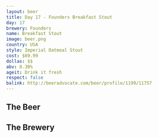 ```yaml
---
layout: beer
title: Day 17 - Founders Breakfast Stout
day: 17
brewery: Founders
name: Breakfast Stout
image: beer.png
country: USA
style: Imperial Oatmeal Stout
cost: $69.99
dollas: $$
abv: 8.30%
ageit: Drink it fresh
respect: false
balink: http://beeradvocate.com/beer/profile/1199/11757
---
```

## The Beer

## The Brewery

